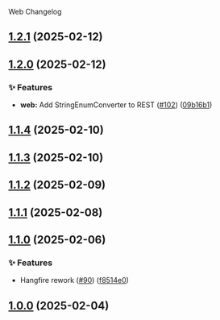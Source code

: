 Web Changelog
<a name="1.2.1"></a>
## [1.2.1](https://www.github.com/SaveApis/SaveApis.Core/releases/tag/v1.2.1) (2025-02-12)

<a name="1.2.0"></a>
## [1.2.0](https://www.github.com/SaveApis/SaveApis.Core/releases/tag/v1.2.0) (2025-02-12)

### ✨ Features

* **web:** Add StringEnumConverter to REST ([#102](https://www.github.com/SaveApis/SaveApis.Core/issues/102)) ([09b16b1](https://www.github.com/SaveApis/SaveApis.Core/commit/09b16b1354ab3b02fe4f7c2a142b1eede11628cb))

<a name="1.1.4"></a>
## [1.1.4](https://www.github.com/SaveApis/SaveApis.Core/releases/tag/v1.1.4) (2025-02-10)

<a name="1.1.3"></a>
## [1.1.3](https://www.github.com/SaveApis/SaveApis.Core/releases/tag/v1.1.3) (2025-02-10)

<a name="1.1.2"></a>
## [1.1.2](https://www.github.com/SaveApis/SaveApis.Core/releases/tag/v1.1.2) (2025-02-09)

<a name="1.1.1"></a>
## [1.1.1](https://www.github.com/SaveApis/SaveApis.Core/releases/tag/v1.1.1) (2025-02-08)

<a name="1.1.0"></a>
## [1.1.0](https://www.github.com/SaveApis/SaveApis.Core/releases/tag/v1.1.0) (2025-02-06)

### ✨ Features

* Hangfire rework ([#90](https://www.github.com/SaveApis/SaveApis.Core/issues/90)) ([f8514e0](https://www.github.com/SaveApis/SaveApis.Core/commit/f8514e0fbf065deb63e335c231d87c4bb791a549))

<a name="1.0.0"></a>
## [1.0.0](https://www.github.com/SaveApis/SaveApis.Core/releases/tag/v1.0.0) (2025-02-04)

